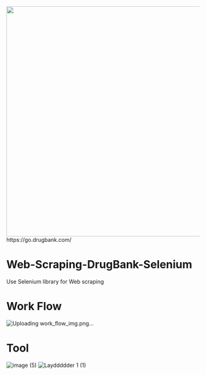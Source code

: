 

<img src="](https://github.com/Pisit-Janthawee/Web-Scraping-DrugBank-Selenium/assets/133638243/3c9f0170-fc80-4966-a148-2b3ae6b14df1)"  width="600" height="600">
https://go.drugbank.com/

# Web-Scraping-DrugBank-Selenium
Use Selenium library for Web scraping

# Work Flow
![Uploading work_flow_img.png…]()


# Tool
![image (5)](https://github.com/Pisit-Janthawee/Web-Scraping-DrugBank-Selenium/assets/133638243/2b1d38f4-1e7a-4645-b69b-32c8d3cc9581)
![Layddddder 1 (1)](https://github.com/Pisit-Janthawee/Web-Scraping-DrugBank-Selenium/assets/133638243/14419146-1d8d-4337-8677-ef622d04b875)

